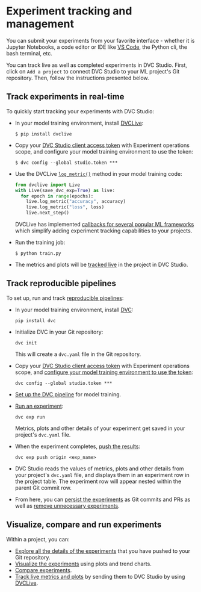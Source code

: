 # Experiment tracking and management

You can submit your experiments from your favorite interface - whether it is
Jupyter Notebooks, a code editor or IDE like [VS Code](/doc/vs-code-extension),
the Python cli, the bash terminal, etc.

You can track live as well as completed experiments in DVC Studio. First, click
on `Add a project` to connect DVC Studio to your ML project's Git repository.
Then, follow the instructions presented below.

## Track experiments in real-time

To quickly start tracking your experiments with DVC Studio:

- In your model training environment, install [DVCLive]:

  ```cli
  $ pip install dvclive
  ```

- Copy your
  [DVC Studio client access token](/doc/studio/user-guide/account-and-billing#client-access-tokens)
  with Experiment operations scope, and configure your model training
  environment to use the token:

  ```cli
  $ dvc config --global studio.token ***
  ```

- Use the DVCLive [`log_metric()`](/doc/dvclive/live/log_metric#livelog_metric)
  method in your model training code:

  ```python
  from dvclive import Live
  with Live(save_dvc_exp=True) as live:
    for epoch in range(epochs):
      live.log_metric("accuracy", accuracy)
      live.log_metric("loss", loss)
      live.next_step()
  ```

  <admon type="tip">

  DVCLive has implemented
  [callbacks for several popular ML frameworks](/doc/dvclive/ml-frameworks)
  which simplify adding experiment tracking capabilities to your projects.

  </admon>

- Run the training job:

  ```cli
  $ python train.py
  ```

- The metrics and plots will be [tracked live][live-metrics-and-plots] in the
  project in DVC Studio.

## Track reproducible pipelines

To set up, run and track
[reproducible pipelines](/doc/start/experiments/experiment-pipelines):

- In your model training environment, install [DVC](https://dvc.org/):

  ```cli
  pip install dvc
  ```

- Initialize DVC in your Git repository:

  ```cli
  dvc init
  ```

  This will create a `dvc.yaml` file in the Git repository.

- Copy your
  [DVC Studio client access token](/doc/studio/user-guide/account-and-billing#client-access-tokens)
  with Experiment operations scope, and
  [configure your model training environment to use the token](/doc/studio/user-guide/experiments/live-metrics-and-plots#set-up-an-access-token):

  ```cli
  dvc config --global studio.token ***
  ```

- [Set up the DVC pipeline](/doc/start/experiments/experiment-pipelines#creating-the-experiment-pipeline)
  for model training.

- [Run an experiment](/doc/start/experiments/experiment-pipelines#modifying-parameters):

  ```cli
  dvc exp run
  ```

  Metrics, plots and other details of your experiment get saved in your
  project's `dvc.yaml` file.

- When the experiment completes,
  [push the results](/doc/start/experiments/experiment-collaboration#sharing):

  ```cli
  dvc exp push origin <exp_name>
  ```

- DVC Studio reads the values of metrics, plots and other details from your
  project's `dvc.yaml` file, and displays them in an experiment row in the
  project table. The experiment row will appear nested within the parent Git
  commit row.

- From here, you can
  [persist the experiments](/doc/start/experiments/experiment-collaboration#persisting)
  as Git commits and PRs as well as
  [remove unnecessary experiments](/doc/start/experiments/experiment-collaboration#removing).

## Visualize, compare and run experiments

Within a project, you can:

- [Explore all the details of the experiments][explore-ml-experiments] that you
  have pushed to your Git repository.
- [Visualize the experiments][visualize] using plots and trend charts.
- [Compare experiments][compare].
- [Track live metrics and plots][live-metrics-and-plots] by sending them to DVC
  Studio by using [DVCLive].

[explore-ml-experiments]:
  /doc/studio/user-guide/experiments/explore-ml-experiments
[visualize]: /doc/studio/user-guide/experiments/visualize-and-compare
[compare]:
  /doc/studio/user-guide/experiments/visualize-and-compare#compare-experiments
[live-metrics-and-plots]:
  /doc/studio/user-guide/experiments/live-metrics-and-plots
[dvclive]: /doc/dvclive
